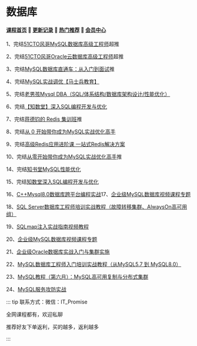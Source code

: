 # 数据库

#### [**课程首页**](../index.md) 💖 [**更新记录**](./gxjl-2023.md) 💖 [**热门推荐**](./rmtj.md) 💖 [**会员中心**](./vip.md)

1、完结[51CTO风哥MySQL数据库高级工程师](https://edu.51cto.com/mic-position/303.html)超推

2、完结[51CTO风哥Oracle云数据库高级工程师](https://e.51cto.com/training_131.html)超推

3、完结[MySQL数据库直通车：从入门到面试](https://coding.imooc.com/learningpath/route?pathId=6)推

4、完结[MySQL实战调优【马士兵教育】](https://ke.qq.com/course/3168569)

5、完结[老男孩Mysql DBA（SQL/体系结构/数据库架构设计/性能优化）](https://edu.51cto.com/course/24231.html)

6、完结[【知数堂】深入SQL编程开发与优化](https://ke.qq.com/course/1346083)

7、完结[蒋德钧的 Redis 集训班](https://time.geekbang.org/course/intro/396)推

8、完结[从 0 开始带你成为MySQL实战优化高手](https://time.geekbang.org/course/intro/396)

9、完结[高级Redis应用进阶课 一站式Redis解决方案](https://coding.imooc.com/class/467.html)

10、完结[从零开始带你成为MySQL实战优化高手](https://coding.imooc.com/class/467.html)推

14、完结[知书堂MySQL性能优化](https://ke.qq.com/course/479779)

15、完结[知数堂深入SQL编程开发与优化](https://ke.qq.com/course/1346083)

16、[C++Mysql8.0数据库跨平台编程实战](https://edu.51cto.com/course/16608.html)17、[企业级MySQL数据库视频课程专题](https://edu.51cto.com/topic/1619.html)

18、[SQL Server数据库工程师培训实战教程（故障转移集群、AlwaysOn高可用组）](https://edu.51cto.com/course/23927.html)

19、[SQLmap注入实战指南视频教程](https://edu.51cto.com/course/14724.html)

20、[企业级MySQL数据库视频课程专题](https://edu.51cto.com/topic/1619.html)

21、[企业级Oracle数据库实战入门与集群实施](https://edu.51cto.com/course/8575.html)

22、[MySQL数据库工程师入门培训实战教程（从MySQL5.7 到 MySQL8.0）](https://edu.51cto.com/course/17895.html)

23、[MySQL教程（第六月）：MySQL高可用复制与分布式集群](https://edu.51cto.com/topic/1622.html)

24、[MySQL服务攻防实战](https://edu.51cto.com/course/24957.html)



::: tip
联系方式：微信：IT_Promise

全网课程都有，欢迎私聊

推荐好友下单返利，买的越多，返利越多

:::